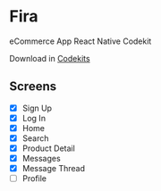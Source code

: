 # Fira

eCommerce App React Native Codekit

Download in [Codekits](https://codekits.co/fira.html)

## Screens

- [x] Sign Up
- [x] Log In
- [x] Home
- [x] Search
- [x] Product Detail
- [x] Messages
- [x] Message Thread
- [ ] Profile
